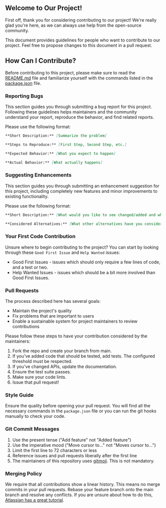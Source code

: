 ## Welcome to Our Project!

First off, thank you for considering contributing to our project! We're really glad you're here, as we can always use
help from the open-source community.

This document provides guidelines for people who want to contribute to our project. Feel free to propose changes to this
document in a pull request.

## How Can I Contribute?

Before contributing to this project, please make sure to read the [README.md](./README.md) file and familiarize yourself
with the commands listed in the [package.json](./package.json) file.

### Reporting Bugs

This section guides you through submitting a bug report for this project. Following these guidelines helps maintainers
and the community understand your report, reproduce the behavior, and find related reports.

Please use the following format:

```markdown
**Short Description:** [Summarize the problem]

**Steps to Reproduce:** [First Step, Second Step, etc.]

**Expected Behavior:** [What you expect to happen]

**Actual Behavior:** [What actually happens]
```

### Suggesting Enhancements

This section guides you through submitting an enhancement suggestion for this project, including completely new features
and minor improvements to existing functionality.

Please use the following format:

```markdown
**Short Description:** [What would you like to see changed/added and why]

**Considered Alternatives:** [What other alternatives have you considered]
```

### Your First Code Contribution

Unsure where to begin contributing to the project? You can start by looking through these `Good First Issue` and
`Help Wanted` issues:

- Good First Issues - issues which should only require a few lines of code, and a test or two.
- Help Wanted Issues - issues which should be a bit more involved than Good First Issues.

### Pull Requests

The process described here has several goals:

- Maintain the project's quality
- Fix problems that are important to users
- Enable a sustainable system for project maintainers to review contributions

Please follow these steps to have your contribution considered by the maintainers:

1. Fork the repo and create your branch from main.
2. If you've added code that should be tested, add tests. The configured threshold must be respected.
3. If you've changed APIs, update the documentation.
4. Ensure the test suite passes.
5. Make sure your code lints.
6. Issue that pull request!

### Style Guide

Ensure the quality before opening your pull request. You will find all the necessary commands in the `package.json` file
or you can run the git hooks manually to check your code.

### Git Commit Messages

1. Use the present tense ("Add feature" not "Added feature")
2. Use the imperative mood ("Move cursor to..." not "Moves cursor to...")
3. Limit the first line to 72 characters or less
4. Reference issues and pull requests liberally after the first line
5. The maintainers of this repository uses [gitmoji](https://gitmoji.dev/). This is not mandatory.

### Merging Policy

We require that all contributions show a linear history. This means no merge commits in your pull requests. Rebase your
feature branch onto the main branch and resolve any conflicts. If you are unsure about how to do this,
[Atlassian has a great tutorial](https://www.atlassian.com/git/tutorials/merging-vs-rebasing).
